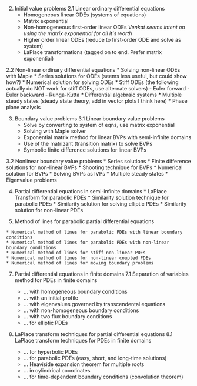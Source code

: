 2. Initial value problems
  2.1 Linear ordinary differential equations
    * Homogeneous linear ODEs (systems of equations)
    * Matrix exponential
    * Non-homogeneous first-order linear ODEs
    *Venkat seems intent on using the matrix exponential for all it's worth*
    * Higher order linear ODEs (reduce to first-order ODE and solve as system)
    * LaPlace transformations (tagged on to end. Prefer matrix exponential)

  2.2 Non-linear ordinary differential equations
    * Solving non-linear ODEs with Maple
    * Series solutions for ODEs (seems less useful, but could show how?)
    * Numerical solution for solving ODEs
    * Stiff ODEs (the following actually do NOT work for stiff ODEs, use alternate solvers)
      - Euler forward
      - Euler backward
      - Runga-Kutta
    * Differential algebraic systems
    * Multiple steady states (steady state theory, add in vector plots I think here)
    * Phase plane analysis

3. Boundary value problems
  3.1 Linear boundary value problems
    * Solve by converting to system of eqns, use matrix exponential
    * Solving with Maple solver
    * Exponential matrix method for linear BVPs with semi-infinite domains
    * Use of the matrizant (transition matrix) to solve BVPs
    * Symbolic finite difference solutions for linear BVPs

  3.2 Nonlinear boundary value problems
    * Series solutions
    * Finite difference solutions for non-linear BVPs
    * Shooting technique for BVPs
    * Numerical solution for BVPs
    * Solving BVPs as IVPs
    * Multiple steady states
    * Eigenvalue problems

  4. Partial differential equations in semi-infinite domains
    * LaPlace Transform for  parabolic PDEs
    * Similarity solution technique for parabolic PDEs
    * Similarity solution for solving elliptic PDEs
    * Similarity solution for non-linear PDEs

  5. Method of lines for parabolic partial differential equations

    * Numerical method of lines for parabolic PDEs with linear boundary conditions
    * Numerical method of lines for parabolic PDEs with non-linear boundary conditions
    * Numerical method of lines for stiff non-linear PDEs
    * Numerical method of lines for non-linear coupled PDEs
    * Numerical method of lines for moving boundary problems

  7. Partial differential equations in finite domains
    7.1 Separation of variables method for PDEs in finite domains
      * ... with homogeneous boundary conditions
      * ... with an initial profile
      * ... with eigenvalues governed by transcendental equations
      * ... with non-homogeneous boundary conditions
      * ... with two flux boundary conditions
      * ... for elliptic PDEs

  8. LaPlace transform techniques for partial differential equations
    8.1 LaPlace transform techniques for PDEs in finite domains
      * ... for hyperbolic PDEs
      * ... for parabolic PDEs (easy, short, and long-time solutions)
      * ... Heaviside expansion theorem for multiple roots
      * ... in cylindrical coordinates
      * ... for time-dependent boundary conditions (convolution theorem)

    
